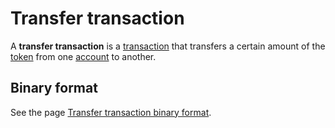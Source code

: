# Transfer transaction

A **transfer transaction** is a [transaction](/blockchain/transaction.md) that transfers a certain amount of the [token](/blockchain/token.md) from one [account](/blockchain/account.md) to another.

## Binary format

See the page [Transfer transaction binary format](/blockchain/binary-format/transaction-binary-format/transfer-transaction-binary-format.md).
